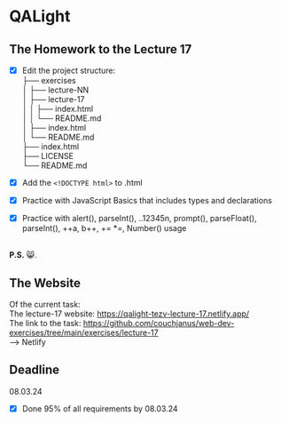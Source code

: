 # QALight
## The Homework to the Lecture 17

- [x] Edit the project structure:<br>
├── exercises<br>
│   ├── lecture-NN<br>
│   ├── lecture-17<br>
│   │   ├── index.html<br>
│   │   └── README.md<br>
│   ├── index.html <br>
│   └── README.md<br>
├── index.html<br>
├── LICENSE<br>
└── README.md<br>

- [x] Add the `<!DOCTYPE html>` to .html<br>
- [x] Practice with JavaScript Basics that includes types and declarations<br>
- [x] Practice with alert(), parseInt(), ..12345n, prompt(), parseFloat(), parseInt(), ++a, b++, += *=, Number() usage
<br><br>

**P.S.** 😸.

## The Website
Of the current task: <br>
The lecture-17 website: https://qalight-tezv-lecture-17.netlify.app/<br>
The link to the task: https://github.com/couchjanus/web-dev-exercises/tree/main/exercises/lecture-17
<br />
--> Netlify

## Deadline
08.03.24 <br />

- [x] Done 95% of all requirements by 08.03.24